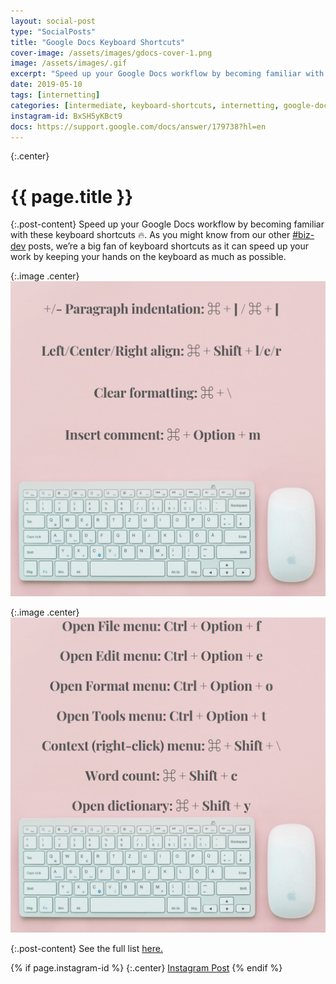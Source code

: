 ```yaml
---
layout: social-post
type: "SocialPosts"
title: "Google Docs Keyboard Shortcuts"
cover-image: /assets/images/gdocs-cover-1.png
image: /assets/images/.gif
excerpt: "Speed up your Google Docs workflow by becoming familiar with these keyboard shortcuts 🔥."
date: 2019-05-10
tags: [internetting]
categories: [intermediate, keyboard-shortcuts, internetting, google-docs, documentation, biz-dev]
instagram-id: BxSH5yKBct9
docs: https://support.google.com/docs/answer/179738?hl=en
---
```

{:.center}
# {{ page.title }}

{:.post-content}
Speed up your Google Docs workflow by becoming familiar with these keyboard shortcuts 🔥.
As you might know from our other [#biz-dev](/tags/biz-dev/) posts, we’re a big fan of keyboard 
shortcuts as it can speed up your work by keeping your hands on the keyboard as much as possible.

{:.image .center}
![shortcuts-1](/assets/images/gdocs-cover-1.png)

{:.image .center}
![shortcuts-2](/assets/images/gdocs-cover-2.png)

{:.post-content}
See the full list <a href="{{page.docs}}" target="_blank">here.</a>

{% if page.instagram-id %}
{:.center}
<a class="insta-link" href="https://www.instagram.com/p/{{page.instagram-id}}" target="_blank">Instagram Post</a>
{% endif %}
